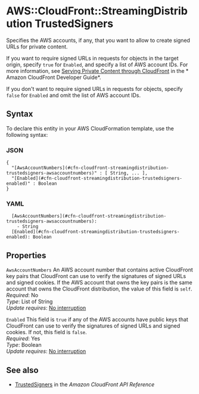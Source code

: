 # AWS::CloudFront::StreamingDistribution TrustedSigners<a name="aws-properties-cloudfront-streamingdistribution-trustedsigners"></a>

Specifies the AWS accounts, if any, that you want to allow to create signed URLs for private content\.

If you want to require signed URLs in requests for objects in the target origin, specify `true` for `Enabled`, and specify a list of AWS account IDs\. For more information, see [Serving Private Content through CloudFront](https://docs.aws.amazon.com/AmazonCloudFront/latest/DeveloperGuide/PrivateContent.html) in the * Amazon CloudFront Developer Guide*\.

If you don't want to require signed URLs in requests for objects, specify `false` for `Enabled` and omit the list of AWS account IDs\.

## Syntax<a name="aws-properties-cloudfront-streamingdistribution-trustedsigners-syntax"></a>

To declare this entity in your AWS CloudFormation template, use the following syntax:

### JSON<a name="aws-properties-cloudfront-streamingdistribution-trustedsigners-syntax.json"></a>

```
{
  "[AwsAccountNumbers](#cfn-cloudfront-streamingdistribution-trustedsigners-awsaccountnumbers)" : [ String, ... ],
  "[Enabled](#cfn-cloudfront-streamingdistribution-trustedsigners-enabled)" : Boolean
}
```

### YAML<a name="aws-properties-cloudfront-streamingdistribution-trustedsigners-syntax.yaml"></a>

```
  [AwsAccountNumbers](#cfn-cloudfront-streamingdistribution-trustedsigners-awsaccountnumbers): 
    - String
  [Enabled](#cfn-cloudfront-streamingdistribution-trustedsigners-enabled): Boolean
```

## Properties<a name="aws-properties-cloudfront-streamingdistribution-trustedsigners-properties"></a>

`AwsAccountNumbers`  <a name="cfn-cloudfront-streamingdistribution-trustedsigners-awsaccountnumbers"></a>
An AWS account number that contains active CloudFront key pairs that CloudFront can use to verify the signatures of signed URLs and signed cookies\. If the AWS account that owns the key pairs is the same account that owns the CloudFront distribution, the value of this field is `self`\.  
*Required*: No  
*Type*: List of String  
*Update requires*: [No interruption](https://docs.aws.amazon.com/AWSCloudFormation/latest/UserGuide/using-cfn-updating-stacks-update-behaviors.html#update-no-interrupt)

`Enabled`  <a name="cfn-cloudfront-streamingdistribution-trustedsigners-enabled"></a>
This field is `true` if any of the AWS accounts have public keys that CloudFront can use to verify the signatures of signed URLs and signed cookies\. If not, this field is `false`\.  
*Required*: Yes  
*Type*: Boolean  
*Update requires*: [No interruption](https://docs.aws.amazon.com/AWSCloudFormation/latest/UserGuide/using-cfn-updating-stacks-update-behaviors.html#update-no-interrupt)

## See also<a name="aws-properties-cloudfront-streamingdistribution-trustedsigners--seealso"></a>
+  [TrustedSigners](https://docs.aws.amazon.com/cloudfront/latest/APIReference/API_TrustedSigners.html) in the *Amazon CloudFront API Reference* 